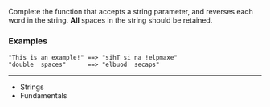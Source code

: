 Complete the function that accepts a string parameter, and reverses each word in the string. **All** spaces in the string should be retained.

### Examples
```
"This is an example!" ==> "sihT si na !elpmaxe"
"double  spaces"      ==> "elbuod  secaps"
```

---

- Strings
- Fundamentals
